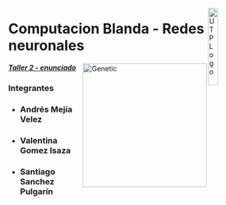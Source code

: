 <a href="http://utp.edu.co"><img src="https://upload.wikimedia.org/wikipedia/commons/2/2c/Logo_U.T.P.png" title="UTPLogo" alt="UTPLogo" width="20%" height="20%" align="right"></a>

# Computacion Blanda - Redes neuronales

<img src="https://upload.wikimedia.org/wikipedia/commons/thumb/1/11/Colored_neural_network_es.svg/800px-Colored_neural_network_es.svg.png" title="Genetic" alt="Genetic" align="right" width="250px">

<a href="https://drive.google.com/file/d/1gyPy-rf0ja48_hACC4755PK9yBG70IP8/view">***Taller 2 - enunciado***</a>

### Integrantes

- <h3>Andrés Mejía Velez</h3>
- <h3>Valentina Gomez Isaza</h3>
- <h3>Santiago Sanchez Pulgarín</h3>
